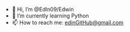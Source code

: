 - 👋 Hi, I’m @EdIn09/Edwin
- 🌱 I’m currently learning Python
- 📫 How to reach me: edinGitHub@gmail.com

<!---
EdIn09/EdIn09 is a ✨ special ✨ repository because its `README.md` (this file) appears on your GitHub profile.
You can click the Preview link to take a look at your changes.
--->
